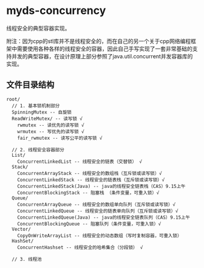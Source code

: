 # myds-concurrency

线程安全的典型容器实现。

附注：因为cpp的stl库并不是线程安全的，而在自己的另一个关于cpp网络编程框架中需要使用各种各样的线程安全的容器，因此自己手写实现了一套非常基础的支持并发的典型容器，在设计原理上部分参照了java.util.concurrent并发容器库的实现。

## 文件目录结构

```
root/ 
  // 1. 基本锁机制部分
  SpinningMutex -- 自旋锁 
  ReadWriteMutex/ -- 读写锁 √
    rwmutex -- 读优先的读写锁 √
    wrmutex -- 写优先的读写锁 √
    fair_rwmutex -- 读写公平的读写锁 √
    
  // 2. 线程安全容器部分
  List/ 
    ConcurrentLinkedList -- 线程安全的链表（交替锁） √
  Stack/ 
    ConcurrentArrayStack -- 线程安全的数组栈（互斥锁或读写锁）√
    ConcurrentLinkedStack -- 线程安全的链表栈（互斥锁或读写锁）√
    ConcurrentLinkedStack(Java) -- java的线程安全链表栈（CAS）9.15上午
    ConcurrentBlockingStack -- 阻塞栈 （条件变量，可重入锁）√
  Queue/
    ConcurrentArrayQueue -- 线程安全的数组单向队列（互斥锁或读写锁）√
    ConcurrentLinkedQueue -- 线程安全的链表单向队列（互斥锁或读写锁）√
    ConcurrentLinkedQueue(Java) -- java的线程安全链表队列（CAS）9.15上午
    ConcurrentBlockingQueue -- 阻塞队列（条件变量，可重入锁）√
  Vector/
    CopyOnWriteArrayList -- 线程安全的动态数组（写时复制容器，可重入锁）
  HashSet/
    ConcurrentHashset -- 线程安全的哈希集合（分段锁） √
    
  // 3. 线程池
 ```

